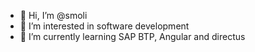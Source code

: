 - 👋 Hi, I’m @smoli
- 👀 I’m interested in software development
- 🌱 I’m currently learning SAP BTP, Angular and directus

<!---
smoli/smoli is a ✨ special ✨ repository because its `README.md` (this file) appears on your GitHub profile.
You can click the Preview link to take a look at your changes.
--->
